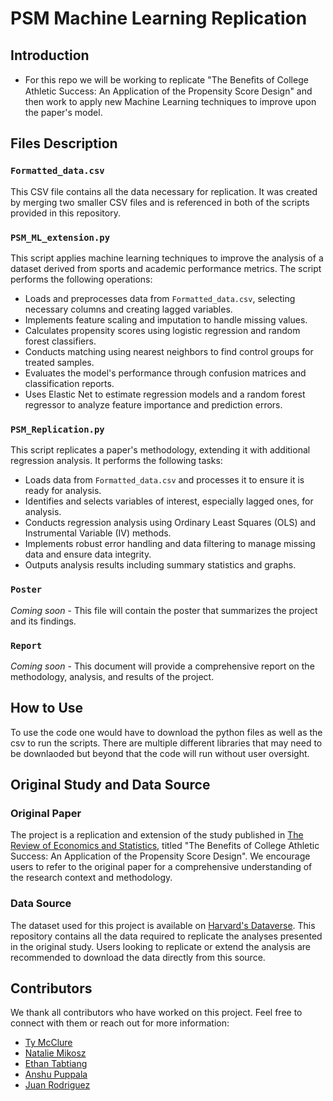 # PSM Machine Learning Replication

## Introduction
* For this repo we will be working to replicate "The Beneﬁts of College Athletic Success: An Application of the Propensity Score Design" and then work to apply new Machine Learning techniques to improve upon the paper's model.

## Files Description

### `Formatted_data.csv`
This CSV file contains all the data necessary for replication. It was created by merging two smaller CSV files and is referenced in both of the scripts provided in this repository.

### `PSM_ML_extension.py`
This script applies machine learning techniques to improve the analysis of a dataset derived from sports and academic performance metrics. The script performs the following operations:
- Loads and preprocesses data from `Formatted_data.csv`, selecting necessary columns and creating lagged variables.
- Implements feature scaling and imputation to handle missing values.
- Calculates propensity scores using logistic regression and random forest classifiers.
- Conducts matching using nearest neighbors to find control groups for treated samples.
- Evaluates the model's performance through confusion matrices and classification reports.
- Uses Elastic Net to estimate regression models and a random forest regressor to analyze feature importance and prediction errors.

### `PSM_Replication.py`
This script replicates a paper's methodology, extending it with additional regression analysis. It performs the following tasks:
- Loads data from `Formatted_data.csv` and processes it to ensure it is ready for analysis.
- Identifies and selects variables of interest, especially lagged ones, for analysis.
- Conducts regression analysis using Ordinary Least Squares (OLS) and Instrumental Variable (IV) methods.
- Implements robust error handling and data filtering to manage missing data and ensure data integrity.
- Outputs analysis results including summary statistics and graphs.

### `Poster`
*Coming soon* - This file will contain the poster that summarizes the project and its findings.

### `Report`
*Coming soon* - This document will provide a comprehensive report on the methodology, analysis, and results of the project.

## How to Use
To use the code one would have to download the python files as well as the csv to run the scripts. There are multiple different libraries that may need to be downlaoded but beyond that the code will run without user oversight. 

## Original Study and Data Source

### Original Paper
The project is a replication and extension of the study published in [The Review of Economics and Statistics](https://direct.mit.edu/rest/article-abstract/99/1/119/58365/The-Benefits-of-College-Athletic-Success-An?redirectedFrom=fulltext), titled "The Benefits of College Athletic Success: An Application of the Propensity Score Design". We encourage users to refer to the original paper for a comprehensive understanding of the research context and methodology.

### Data Source
The dataset used for this project is available on [Harvard's Dataverse](https://dataverse.harvard.edu/dataset.xhtml?persistentId=doi:10.7910/DVN/ASXOBS). This repository contains all the data required to replicate the analyses presented in the original study. Users looking to replicate or extend the analysis are recommended to download the data directly from this source.

## Contributors

We thank all contributors who have worked on this project. Feel free to connect with them or reach out for more information:

- [Ty McClure](https://www.linkedin.com/in/ty-mcclure-b65391236)
- [Natalie Mikosz](https://www.linkedin.com/in/natalie-mikosz-880b79250/)
- [Ethan Tabtiang](https://www.linkedin.com/in/ethan-tabtiang-b8a017127/)
- [Anshu Puppala](https://www.linkedin.com/in/anshuman-puppala-73274226a/)
- [Juan Rodriguez](https://www.linkedin.com/in/juan-rodriguez-3a1228294/)



